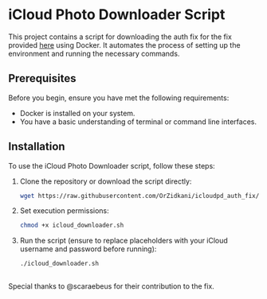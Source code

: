# iCloud Photo Downloader Script

This project contains a script for downloading the auth fix for the fix provided [here](https://github.com/icloud-photos-downloader/icloud_photos_downloader/issues/729#issuecomment-1856569194) using Docker. It automates the process of setting up the environment and running the necessary commands.

## Prerequisites

Before you begin, ensure you have met the following requirements:
- Docker is installed on your system.
- You have a basic understanding of terminal or command line interfaces.

## Installation

To use the iCloud Photo Downloader script, follow these steps:

1. Clone the repository or download the script directly:
   ```bash
   wget https://raw.githubusercontent.com/OrZidkani/icloudpd_auth_fix/main/icloud_downloader.sh
2. Set execution permissions:
   ```bash
   chmod +x icloud_downloader.sh
3. Run the script (ensure to replace placeholders with your iCloud username and password before running): 
   ```bash
   ./icloud_downloader.sh
      
Special thanks to @scaraebeus for their contribution to the fix.
